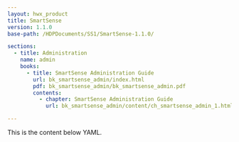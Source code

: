```yaml
---
layout: hwx_product
title: SmartSense
version: 1.1.0
base-path: /HDPDocuments/SS1/SmartSense-1.1.0/

sections:
  - title: Administration
    name: admin
    books:
      - title: SmartSense Administration Guide
        url: bk_smartsense_admin/index.html
        pdf: bk_smartsense_admin/bk_smartsense_admin.pdf
        contents:
          - chapter: SmartSense Administration Guide
            url: bk_smartsense_admin/content/ch_smartsense_admin_1.html

---
```


This is the content below YAML.
